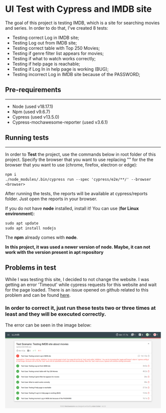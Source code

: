 # **UI Test with Cypress and IMDB site**

The goal of this project is testing IMDB, which is a site for searching movies and series. In order to do that, I've created 8 tests:

*   Testing correct Log in IMDB site;
*   Testing Log out from IMDB site;
*   Testing correct table with Top 250 Movies;
*   Testing if genre filter list appears for movies;
*   Testing if what to watch works correctly;
*   Testing if help page is reachable;
*   Testing if Log In in help page is working (BUG);
*   Testing incorrect Log in IMDB site because of the PASSWORD;

## **Pre-requirements**
---
*   Node (used v18.17.1)
*   Npm (used v9.6.7)
*   Cypress (used v13.5.0)
*   Cypress-mochawesome-reporter (used v3.6.1)

## **Running tests**
---
In order to **Test** the project, use the commands below in root folder of this project. Specify the browser that you want to use replacing "<browser>" for the the browser that you want to use (chrome, firefox, electron or edge):

```shell
npm i
./node_modules/.bin/cypress run --spec 'cypress/e2e/**/' --browser <browser>
```

After running the tests, the reports will be available at cypress/reports folder. Just open the reports in your browser.

If you do not have **node** installed, install it! You can use (**for Linux environment**):

```shell
sudo apt update
sudo apt install nodejs
```
The **npm** already comes with **node**.

**In this project, it was used a newer version of node. Maybe, it can not work with the version present in apt repository**

## **Problems in test**
While I was testing this site, I decided to not change the website. I was getting an error 'Timeout' while cypress requests for this website and wait for the page loaded. There is an issue opened on github related to this problem and can be found [here](https://github.com/cypress-io/cypress/issues/28114).

### **In order to correct it, just run these tests two or three times at least and they will be executed correctly.**  

The error can be seen in the image below:

![Report](assets/reports.png)